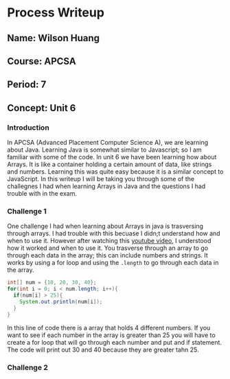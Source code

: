 # Process Writeup

## Name: Wilson Huang
## Course: APCSA
## Period: 7
## Concept: Unit 6

### Introduction
In APCSA (Advanced Placement Computer Science A), we are learning about Java. Learning Java is somewhat similar to Javascript; so I am familiar with some of the code. In unit 6 we have been learning how about Arrays. It is like a container holding a certain amount of data, like strings and numbers. Learning this was quite easy because it is a similar concept to JavaScript. In this writeup I will be taking you through some of the challegnes I had when learning Arrays in Java and the questions I had trouble with in the exam. 

### Challenge 1
One challenge I had when learning about Arrays in java is trasversing through arrays. I had trouble with this becuase I didn;t understand how and when to use it. However after watching this [youtube video](https://www.youtube.com/watch?v=A31qPGH43Gw), I understood how it worked and when to use it. You trasverse through an array to go through each data in the array; this can include numbers and strings. It works by using a for loop and using the `.length` to go through each data in the array.
```Java
int[] num = {10, 20, 30, 40};
for(int i = 0; i < num.length; i++){
  if(num[i] > 25){
    System.out.println(num[i]);
  }
}
```
In this line of code there is a array that holds 4 different numbers. If you want to see if each number in the array is greater than 25 you will have to create a for loop that will go through each number and put and if statement. The code will print out 30 and 40 because they are greater tahn 25. 

### Challenge 2

